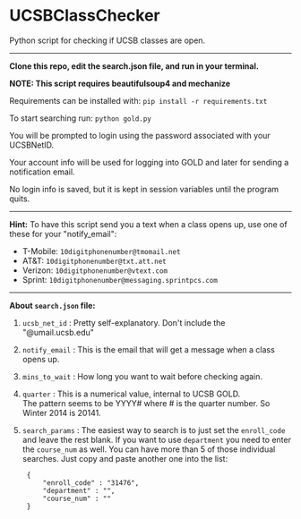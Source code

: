 UCSBClassChecker
================

Python script for checking if UCSB classes are open.

---

**Clone this repo, edit the search.json file, and run in your terminal.**

**NOTE:  This script requires beautifulsoup4 and mechanize**

Requirements can be installed with:  `pip install -r requirements.txt`

To start searching run: `python gold.py`
  
  
  
You will be prompted to login using the password associated with your UCSBNetID.

Your account info will be used for logging into GOLD and later for sending a notification email.

No login info is saved, but it is kept in session variables until the program quits.


---
  
**Hint:**
To have this script send you a text when a class opens up, use one of these for your "notify_email":

* T-Mobile: `10digitphonenumber@tmomail.net`
* AT&T:  `10digitphonenumber@txt.att.net`
* Verizon: `10digitphonenumber@vtext.com`
* Sprint: `10digitphonenumber@messaging.sprintpcs.com`

---    
  
**About `search.json` file:**

1. `ucsb_net_id` : Pretty self-explanatory. Don't include the "@umail.ucsb.edu"  
2. `notify_email` : This is the email that will get a message when a class opens up.  
3. `mins_to_wait` : How long you want to wait before checking again.  
4. `quarter` : This is a numerical value, internal to UCSB GOLD.  
    The pattern seems to be YYYY# where # is the quarter number. So Winter 2014 is 20141.  
5. `search_params` : The easiest way to search is to just set the `enroll_code` and leave the rest blank. If you want to use `department` you need to enter the `course_num` as well. You can have more than 5 of those individual searches. Just copy and paste another one into the list:
  
        {  
            "enroll_code" : "31476",  
            "department" : "",   
            "course_num" : ""  
        }  
